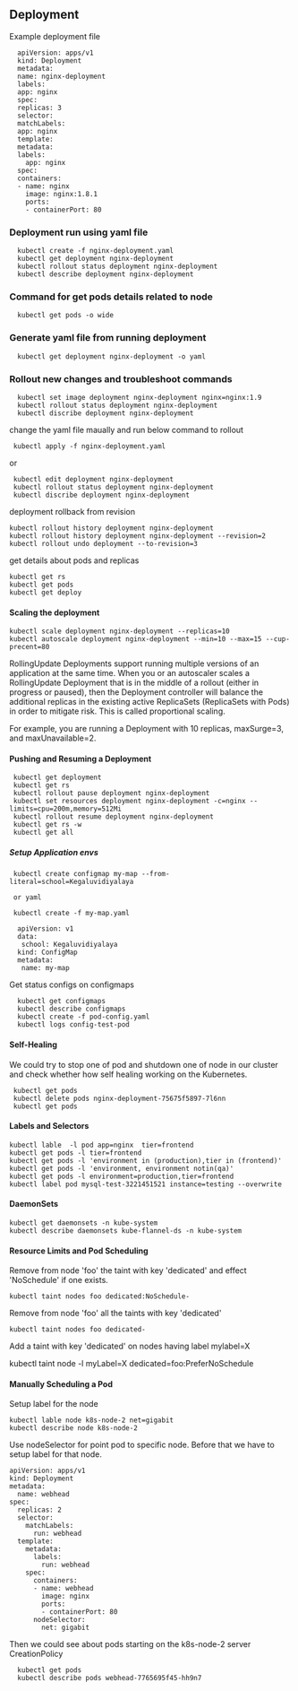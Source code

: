 ## Deployment

Example deployment file

      apiVersion: apps/v1
      kind: Deployment
      metadata:
      name: nginx-deployment
      labels:
      app: nginx
      spec:
      replicas: 3
      selector:
      matchLabels:
      app: nginx
      template:
      metadata:
      labels:
        app: nginx
      spec:
      containers:
      - name: nginx
        image: nginx:1.8.1
        ports:
        - containerPort: 80

### Deployment run using yaml file

      kubectl create -f nginx-deployment.yaml
      kubectl get deployment nginx-deployment
      kubectl rollout status deployment nginx-deployment
      kubectl describe deployment nginx-deployment


### Command for get pods details related to node 

      kubectl get pods -o wide

### Generate yaml file from running deployment

      kubectl get deployment nginx-deployment -o yaml

### Rollout new changes and troubleshoot commands


      kubectl set image deployment nginx-deployment nginx=nginx:1.9
      kubectl rollout status deployment nginx-deployment
      kubectl discribe deployment nginx-deployment


change the yaml file maually and run below command to rollout

     kubectl apply -f nginx-deployment.yaml

or

     kubectl edit deployment nginx-deployment
     kubectl rollout status deployment nginx-deployment
     kubectl discribe deployment nginx-deployment

deployment rollback from revision

    kubectl rollout history deployment nginx-deployment
    kubectl rollout history deployment nginx-deployment --revision=2
    kubectl rollout undo deployment --to-revision=3


get details about pods and replicas

    kubectl get rs
    kubectl get pods
    kubectl get deploy

#### Scaling the deployment

    kubectl scale deployment nginx-deployment --replicas=10
    kubectl autoscale deployment nginx-deployment --min=10 --max=15 --cup-precent=80

RollingUpdate Deployments support running multiple versions of an application at the same time. When you or an autoscaler scales a RollingUpdate Deployment that is in the middle of a rollout (either in progress or paused), then the Deployment controller will balance the additional replicas in the existing active ReplicaSets (ReplicaSets with Pods) in order to mitigate risk. This is called proportional scaling.

For example, you are running a Deployment with 10 replicas, maxSurge=3, and maxUnavailable=2.


#### Pushing and Resuming a Deployment

     kubectl get deployment
     kubectl get rs
     kubectl rollout pause deployment nginx-deployment
     kubectl set resources deployment nginx-deployment -c=nginx --limits=cpu=200m,memory=512Mi
     kubectl rollout resume deployment nginx-deployment
     kubectl get rs -w
     kubectl get all


##### Setup Application envs


     kubectl create configmap my-map --from-literal=school=Kegaluvidiyalaya

     or yaml

     kubectl create -f my-map.yaml

      apiVersion: v1
      data:
       school: Kegaluvidiyalaya
      kind: ConfigMap
      metadata:
       name: my-map

  Get status configs on configmaps

      kubectl get configmaps
      kubectl describe configmaps
      kubectl create -f pod-config.yaml
      kubectl logs config-test-pod



#### Self-Healing

We could try to stop one of pod and shutdown one of node in our cluster and check whether how self healing working on the Kubernetes.


     kubectl get pods
     kubectl delete pods nginx-deployment-75675f5897-7l6nn
     kubectl get pods


#### Labels and Selectors


    kubectl lable  -l pod app=nginx  tier=frontend
    kubectl get pods -l tier=frontend
    kubectl get pods -l 'environment in (production),tier in (frontend)'
    kubectl get pods -l 'environment, environment notin(qa)'
    kubectl get pods -l environment=production,tier=frontend
    kubectl label pod mysql-test-3221451521 instance=testing --overwrite


#### DaemonSets


    kubectl get daemonsets -n kube-system
    kubectl describe daemonsets kube-flannel-ds -n kube-system


#### Resource Limits and Pod Scheduling


Remove from node 'foo' the taint with key 'dedicated' and effect 'NoSchedule' if one exists.

    kubectl taint nodes foo dedicated:NoSchedule-


Remove from node 'foo' all the taints with key 'dedicated'

    kubectl taint nodes foo dedicated-

Add a taint with key 'dedicated' on nodes having label mylabel=X

  kubectl taint node -l myLabel=X  dedicated=foo:PreferNoSchedule


#### Manually Scheduling a Pod

Setup label for the node

    kubectl lable node k8s-node-2 net=gigabit
    kubectl describe node k8s-node-2

Use nodeSelector for point pod to specific node. Before that we have to setup label for that node.

    apiVersion: apps/v1
    kind: Deployment
    metadata:
      name: webhead
    spec:
      replicas: 2
      selector:
        matchLabels:
          run: webhead
      template:
        metadata:
          labels:
            run: webhead
        spec:
          containers:
          - name: webhead
            image: nginx
            ports:
            - containerPort: 80
          nodeSelector:
            net: gigabit


Then we could see about pods starting on the k8s-node-2 server CreationPolicy

      kubectl get pods
      kubectl describe pods webhead-7765695f45-hh9n7
